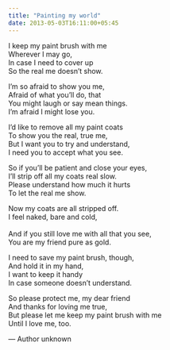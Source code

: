 ```yaml
---
title: "Painting my world"
date: 2013-05-03T16:11:00+05:45
---
```


I keep my paint brush with me<br>
Wherever I may go,<br>
In case I need to cover up<br>
So the real me doesn’t show.

I’m so afraid to show you me,<br>
Afraid of what you’ll do, that<br>
You might laugh or say mean things.<br>
I’m afraid I might lose you.

I’d like to remove all my paint coats<br>
To show you the real, true me,<br>
But I want you to try and understand,<br>
I need you to accept what you see.

So if you’ll be patient and close your eyes,<br>
I’ll strip off all my coats real slow.<br>
Please understand how much it hurts<br>
To let the real me show.

Now my coats are all stripped off.<br>
I feel naked, bare and cold,<br><br>
And if you still love me with all that you see,<br>
You are my friend pure as gold.

I need to save my paint brush, though,<br>
And hold it in my hand,<br>
I want to keep it handy<br>
In case someone doesn’t understand.

So please protect me, my dear friend<br>
And thanks for loving me true,<br>
But please let me keep my paint brush with me<br>
Until I love me, too.

― Author unknown

